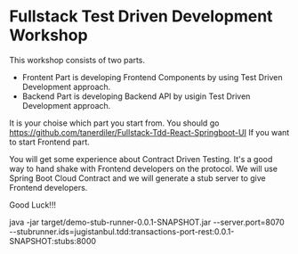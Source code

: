 # Fullstack Test Driven Development Workshop

This workshop consists of two parts. 

- Frontent Part is developing Frontend Components by using Test Driven Development approach. 
- Backend Part is developing Backend API by usigin Test Driven Development approach.

It is your choise which part you start from. You should go https://github.com/tanerdiler/Fullstack-Tdd-React-Springboot-UI If you want to start Frontend part.

You will get some experience about Contract Driven Testing. It's a good way to hand shake with Frontend developers on the protocol. We will use Spring Boot Cloud Contract and we will generate a stub server to give Frontend developers.

Good Luck!!!


java -jar target/demo-stub-runner-0.0.1-SNAPSHOT.jar --server.port=8070 --stubrunner.ids=jugistanbul.tdd:transactions-port-rest:0.0.1-SNAPSHOT:stubs:8000


